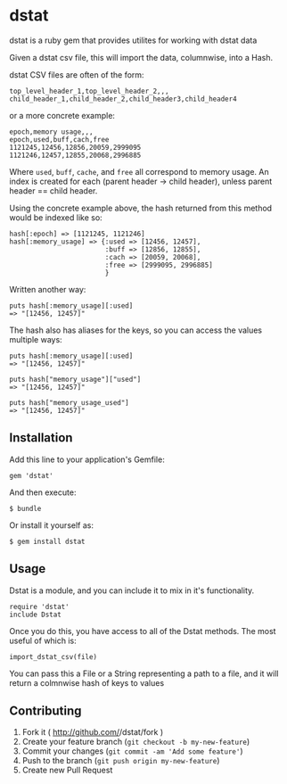 # dstat

dstat is a ruby gem that provides utilites for working with dstat data

Given a dstat csv file, this will import the data, columnwise, into a Hash.

dstat CSV files are often of the form:

```  
top_level_header_1,top_level_header_2,,,
child_header_1,child_header_2,child_header3,child_header4
```  
   
or a more concrete example:

```  
epoch,memory usage,,,
epoch,used,buff,cach,free
1121245,12456,12856,20059,2999095
1121246,12457,12855,20068,2996885
```

Where `used`, `buff`, `cache`, and `free` all correspond to memory usage. An index is created
for each (parent header -> child header), unless parent header == child header.

Using the concrete example above, the hash returned from this method would be indexed
like so:

```
hash[:epoch] => [1121245, 1121246]
hash[:memory_usage] => {:used => [12456, 12457], 
                        :buff => [12856, 12855], 
                        :cach => [20059, 20068], 
                        :free => [2999095, 2996885]            
                        }
```

Written another way:


```
puts hash[:memory_usage][:used]
=> "[12456, 12457]"
```

The hash also has aliases for the keys, so you can access the values multiple ways:

```
puts hash[:memory_usage][:used]
=> "[12456, 12457]"

puts hash["memory_usage"]["used"]
=> "[12456, 12457]"

puts hash["memory_usage_used"]
=> "[12456, 12457]"
```

## Installation

Add this line to your application's Gemfile:

    gem 'dstat'

And then execute:

    $ bundle

Or install it yourself as:

    $ gem install dstat

## Usage

Dstat is a module, and you can include it to mix in it's functionality.

```
require 'dstat'
include Dstat
```

Once you do this, you have access to all of the Dstat methods. The most useful of which is:

```
import_dstat_csv(file)
```

You can pass this a File or a String representing a path to a file, and it will return a colmnwise hash of keys to values

## Contributing

1. Fork it ( http://github.com/<my-github-username>/dstat/fork )
2. Create your feature branch (`git checkout -b my-new-feature`)
3. Commit your changes (`git commit -am 'Add some feature'`)
4. Push to the branch (`git push origin my-new-feature`)
5. Create new Pull Request
